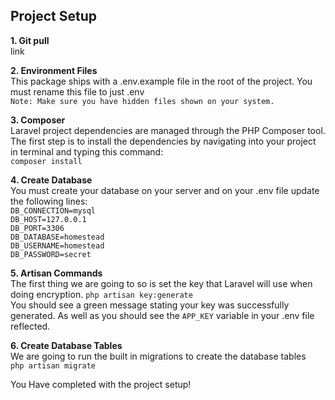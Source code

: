 Project Setup
---------------
**1. Git pull**<br>
link

**2. Environment Files**<br>
This package ships with a .env.example file in the root of the project. You must rename this file to just .env<br>
`Note: Make sure you have hidden files shown on your system.`

**3. Composer**<br>
Laravel project dependencies are managed through the PHP Composer tool. The first step is to install the dependencies by navigating into your project in terminal and typing this command:<br>
`composer install`

**4. Create Database**<br>
You must create your database on your server and on your .env file update the following lines:<br>
`DB_CONNECTION=mysql`<br>
 `DB_HOST=127.0.0.1`<br>
 `DB_PORT=3306`<br>
 `DB_DATABASE=homestead`<br>
 `DB_USERNAME=homestead`<br>
 `DB_PASSWORD=secret`<br>
 
 **5. Artisan Commands**<br>
 The first thing we are going to so is set the key that Laravel will use when doing encryption.
 `php artisan key:generate`<br>
 You should see a green message stating your key was successfully generated. As well as you should see the `APP_KEY` variable in your .env file reflected.<br> 
 
 
 **6. Create Database Tables**<br>
 We are going to run the built in migrations to create the database tables <br>
 `php artisan migrate`
 
 You Have completed with the project setup!
 
